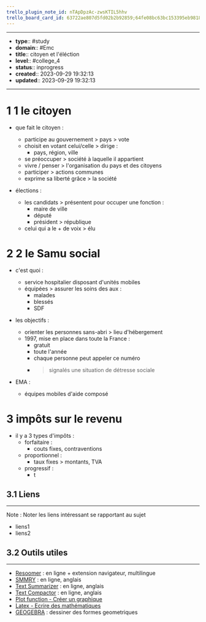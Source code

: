 ```yaml
---
trello_plugin_note_id: nTApDpzAc-zwsKTIL5hhv
trello_board_card_id: 63722ae807d5fd02b2b92859;64fe08bc63bc153395eb9818
---
```




---
- **type**:: #study
- **domain**:: #Emc
- **title**:: citoyen et l'éléction
- **level**:: #college_4
- **status**:: inprogress
- **created**:: 2023-09-29 19:32:13
- **updated**:: 2023-09-29 19:32:13
---

# 1	1 le citoyen

- que fait le citoyen : 
	- participe au gouvernement > pays > vote
	- choisit en votant celui/celle > dirige :
		- pays, région, ville
	- se préoccuper > société à laquelle il appartient
	- vivre / penser > l'organisation du pays et des citoyens
	- participer > actions communes
	- exprime sa liberté grâce > la société

- élections :
	- les candidats > présentent pour occuper une fonction :
		- maire de ville
		- député
		- président > république
	- celui qui a le + de voix > élu

# 2	2 le Samu social

- c'est quoi :
	- service hospitalier disposant d'unités mobiles
	-  équipées > assurer les soins des aux :
		- malades
		- blessés
		- SDF

- les objectifs :
	- orienter les personnes sans-abri > lieu d'hébergement
	- 1997, mise en place dans toute la France :
		- gratuit 
		- toute l'année
		- chaque personne peut appeler ce numéro
		- > signalés une situation de détresse sociale

- EMA :
	- équipes mobiles d'aide composé

# 3 impôts sur le revenu


- il y a 3 types d'impôts :
	- forfaitaire :
		- couts fixes, contraventions
	- proportionnel :
		- taux fixes > montants, TVA 
	- progressif :
		- t
## 3.1	Liens
---

Note :  Noter les liens intéressant se rapportant au sujet

- liens1
- liens2



## 3.2	Outils utiles
---

-   [Resoomer](https://resoomer.com/fr) : en ligne + extension navigateur, multilingue
-   [SMMRY](https://smmry.com/) : en ligne, anglais
-   [Text Summarizer](http://textsummarization.net/text-summarizer) : en ligne, anglais
-   [Text Compactor](https://www.textcompactor.com/) : en ligne, anglais
- [Plot function - Créer un graphique](https://github.com/leonhma/obsidian-functionplot)
- [Latex - Ecrire des mathématiques](https://fr.wikibooks.org/wiki/LaTeX/%C3%89crire_des_math%C3%A9matiques)
- [GEOGEBRA](https://www.geogebra.org/geometry?lang=fr) : dessiner des formes geometriques 
